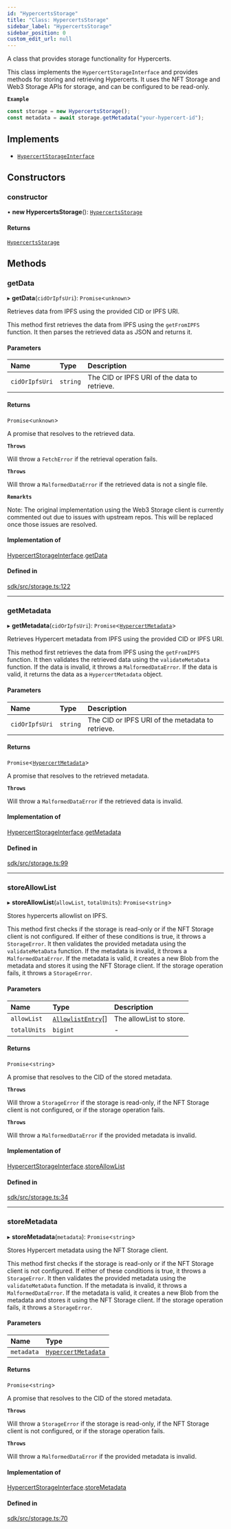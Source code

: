 ```yaml
---
id: "HypercertsStorage"
title: "Class: HypercertsStorage"
sidebar_label: "HypercertsStorage"
sidebar_position: 0
custom_edit_url: null
---
```


A class that provides storage functionality for Hypercerts.

This class implements the `HypercertStorageInterface` and provides methods for storing and retrieving Hypercerts. It uses the NFT Storage and Web3 Storage APIs for storage, and can be configured to be read-only.

**`Example`**

```ts
const storage = new HypercertsStorage();
const metadata = await storage.getMetadata("your-hypercert-id");
```

## Implements

- [`HypercertStorageInterface`](../interfaces/HypercertStorageInterface.md)

## Constructors

### constructor

• **new HypercertsStorage**(): [`HypercertsStorage`](HypercertsStorage.md)

#### Returns

[`HypercertsStorage`](HypercertsStorage.md)

## Methods

### getData

▸ **getData**(`cidOrIpfsUri`): `Promise`<`unknown`\>

Retrieves data from IPFS using the provided CID or IPFS URI.

This method first retrieves the data from IPFS using the `getFromIPFS` function. It then parses the retrieved data as JSON and returns it.

#### Parameters

| Name           | Type     | Description                                  |
| :------------- | :------- | :------------------------------------------- |
| `cidOrIpfsUri` | `string` | The CID or IPFS URI of the data to retrieve. |

#### Returns

`Promise`<`unknown`\>

A promise that resolves to the retrieved data.

**`Throws`**

Will throw a `FetchError` if the retrieval operation fails.

**`Throws`**

Will throw a `MalformedDataError` if the retrieved data is not a single file.

**`Remarkts`**

Note: The original implementation using the Web3 Storage client is currently commented out due to issues with upstream repos. This will be replaced once those issues are resolved.

#### Implementation of

[HypercertStorageInterface](../interfaces/HypercertStorageInterface.md).[getData](../interfaces/HypercertStorageInterface.md#getdata)

#### Defined in

[sdk/src/storage.ts:122](https://github.com/hypercerts-org/hypercerts/blob/ceaeca8/sdk/src/storage.ts#L122)

---

### getMetadata

▸ **getMetadata**(`cidOrIpfsUri`): `Promise`<[`HypercertMetadata`](../interfaces/HypercertMetadata.md)\>

Retrieves Hypercert metadata from IPFS using the provided CID or IPFS URI.

This method first retrieves the data from IPFS using the `getFromIPFS` function. It then validates the retrieved data using the `validateMetaData` function. If the data is invalid, it throws a `MalformedDataError`.
If the data is valid, it returns the data as a `HypercertMetadata` object.

#### Parameters

| Name           | Type     | Description                                      |
| :------------- | :------- | :----------------------------------------------- |
| `cidOrIpfsUri` | `string` | The CID or IPFS URI of the metadata to retrieve. |

#### Returns

`Promise`<[`HypercertMetadata`](../interfaces/HypercertMetadata.md)\>

A promise that resolves to the retrieved metadata.

**`Throws`**

Will throw a `MalformedDataError` if the retrieved data is invalid.

#### Implementation of

[HypercertStorageInterface](../interfaces/HypercertStorageInterface.md).[getMetadata](../interfaces/HypercertStorageInterface.md#getmetadata)

#### Defined in

[sdk/src/storage.ts:99](https://github.com/hypercerts-org/hypercerts/blob/ceaeca8/sdk/src/storage.ts#L99)

---

### storeAllowList

▸ **storeAllowList**(`allowList`, `totalUnits`): `Promise`<`string`\>

Stores hypercerts allowlist on IPFS.

This method first checks if the storage is read-only or if the NFT Storage client is not configured. If either of these conditions is true, it throws a `StorageError`.
It then validates the provided metadata using the `validateMetaData` function. If the metadata is invalid, it throws a `MalformedDataError`.
If the metadata is valid, it creates a new Blob from the metadata and stores it using the NFT Storage client. If the storage operation fails, it throws a `StorageError`.

#### Parameters

| Name         | Type                                               | Description             |
| :----------- | :------------------------------------------------- | :---------------------- |
| `allowList`  | [`AllowlistEntry`](../modules.md#allowlistentry)[] | The allowList to store. |
| `totalUnits` | `bigint`                                           | -                       |

#### Returns

`Promise`<`string`\>

A promise that resolves to the CID of the stored metadata.

**`Throws`**

Will throw a `StorageError` if the storage is read-only, if the NFT Storage client is not configured, or if the storage operation fails.

**`Throws`**

Will throw a `MalformedDataError` if the provided metadata is invalid.

#### Implementation of

[HypercertStorageInterface](../interfaces/HypercertStorageInterface.md).[storeAllowList](../interfaces/HypercertStorageInterface.md#storeallowlist)

#### Defined in

[sdk/src/storage.ts:34](https://github.com/hypercerts-org/hypercerts/blob/ceaeca8/sdk/src/storage.ts#L34)

---

### storeMetadata

▸ **storeMetadata**(`metadata`): `Promise`<`string`\>

Stores Hypercert metadata using the NFT Storage client.

This method first checks if the storage is read-only or if the NFT Storage client is not configured. If either of these conditions is true, it throws a `StorageError`.
It then validates the provided metadata using the `validateMetaData` function. If the metadata is invalid, it throws a `MalformedDataError`.
If the metadata is valid, it creates a new Blob from the metadata and stores it using the NFT Storage client. If the storage operation fails, it throws a `StorageError`.

#### Parameters

| Name       | Type                                                      |
| :--------- | :-------------------------------------------------------- |
| `metadata` | [`HypercertMetadata`](../interfaces/HypercertMetadata.md) |

#### Returns

`Promise`<`string`\>

A promise that resolves to the CID of the stored metadata.

**`Throws`**

Will throw a `StorageError` if the storage is read-only, if the NFT Storage client is not configured, or if the storage operation fails.

**`Throws`**

Will throw a `MalformedDataError` if the provided metadata is invalid.

#### Implementation of

[HypercertStorageInterface](../interfaces/HypercertStorageInterface.md).[storeMetadata](../interfaces/HypercertStorageInterface.md#storemetadata)

#### Defined in

[sdk/src/storage.ts:70](https://github.com/hypercerts-org/hypercerts/blob/ceaeca8/sdk/src/storage.ts#L70)
